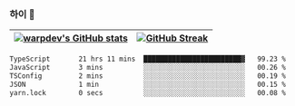 
### 하이 👋
[![warpdev's GitHub stats](https://github-readme-stats.vercel.app/api?username=warpdev&show_icons=true&theme=vue-dark)](#) |[![GitHub Streak](https://github-readme-streak-stats.herokuapp.com/?user=warpdev&theme=dark)](#)
--- | --- |
<!--START_SECTION:waka-->

```txt
TypeScript       21 hrs 11 mins  ████████████████████████▓   99.23 %
JavaScript       3 mins          ░░░░░░░░░░░░░░░░░░░░░░░░░   00.26 %
TSConfig         2 mins          ░░░░░░░░░░░░░░░░░░░░░░░░░   00.19 %
JSON             1 min           ░░░░░░░░░░░░░░░░░░░░░░░░░   00.15 %
yarn.lock        0 secs          ░░░░░░░░░░░░░░░░░░░░░░░░░   00.08 %
```

<!--END_SECTION:waka-->

<!--
**warpdev/warpdev** is a ✨ _special_ ✨ repository because its `README.md` (this file) appears on your GitHub profile.

Here are some ideas to get you started:

- 🔭 I’m currently working on ...
- 🌱 I’m currently learning ...
- 👯 I’m looking to collaborate on ...
- 🤔 I’m looking for help with ...
- 💬 Ask me about ...
- 📫 How to reach me: ...
- 😄 Pronouns: ...
- ⚡ Fun fact: ...
-->
